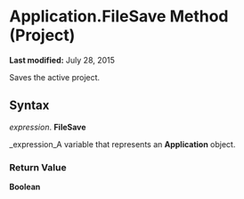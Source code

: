 
# Application.FileSave Method (Project)

 **Last modified:** July 28, 2015

Saves the active project.

## Syntax

 _expression_. **FileSave**

 _expression_A variable that represents an  **Application** object.


### Return Value

 **Boolean**

